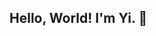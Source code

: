 ## Hello, World! I'm Yi. 👋

<!--
**YiZhang527/YiZhang527** is a ✨ _special_ ✨ repository because its `README.md` (this file) appears on my GitHub profile.

## About Me
- 🎓 I am pursuing a Master's degree in Information Systems at Northeastern University.
- 📖 Learn more about me and my projects at: [My Portfolio](https://yizhang527-streamlit-portfolio-portfolio-mkl3x5.streamlit.app/)
